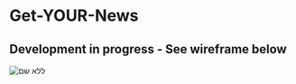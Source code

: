 # Get-YOUR-News

## Development in progress - See wireframe below

![ללא שם](https://user-images.githubusercontent.com/44434337/80909158-dd5b9480-8d2e-11ea-973f-3638641f4713.png)
